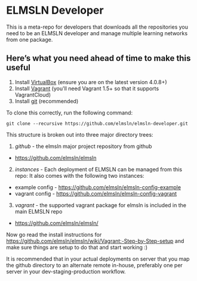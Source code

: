 ELMSLN Developer
================

This is a meta-repo for developers that downloads all the repositories you
need to be an ELMSLN developer and manage multiple learning networks from
one package.

## Here’s what you need ahead of time to make this useful
1. Install [VirtualBox](https://www.virtualbox.org/wiki/Downloads) (ensure you are on the latest version 4.0.8+)
2. Install [Vagrant](http://www.vagrantup.com/downloads.html) (you'll need Vagrant 1.5+ so that it supports VagrantCloud)
3. Install [git](http://git-scm.com/downloads) (recommended)

To clone this correctly, run the following command:

`git clone --recursive https://github.com/elmsln/elmsln-developer.git`

This structure is broken out into three major directory trees:

1. *github* - the elmsln major project repository from github
  * https://github.com/elmsln/elmsln

2.  *instances* - Each deployment of ELMSLN can be managed from this repo:
   It also comes with the following two instances:
  * example config - https://github.com/elmsln/elmsln-config-example
  * vagrant config - https://github.com/elmsln/elmsln-config-vagrant

3. *vagrant* - the supported vagrant package for elmsln is included in the main ELMSLN repo
  * https://github.com/elmsln/elmsln/

Now go read the install instructions for https://github.com/elmsln/elmsln/wiki/Vagrant:-Step-by-Step-setup and make sure things are setup to do that and start working :)

It is recommended that in your actual deployments on server that you map
the github directory to an alternate remote in-house, preferably one per
server in your dev-staging-production workflow.

